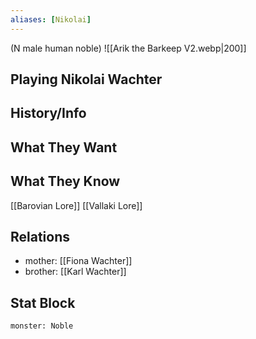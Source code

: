 ```yaml
---
aliases: [Nikolai]
---
```

(N male human noble)
![[Arik the Barkeep V2.webp|200]]
## Playing Nikolai Wachter

## History/Info

## What They Want

## What They Know
[[Barovian Lore]]
[[Vallaki Lore]]

## Relations
- mother: [[Fiona Wachter]]
- brother: [[Karl Wachter]]

## Stat Block

```statblock
monster: Noble
```

```dataviewjs
```
